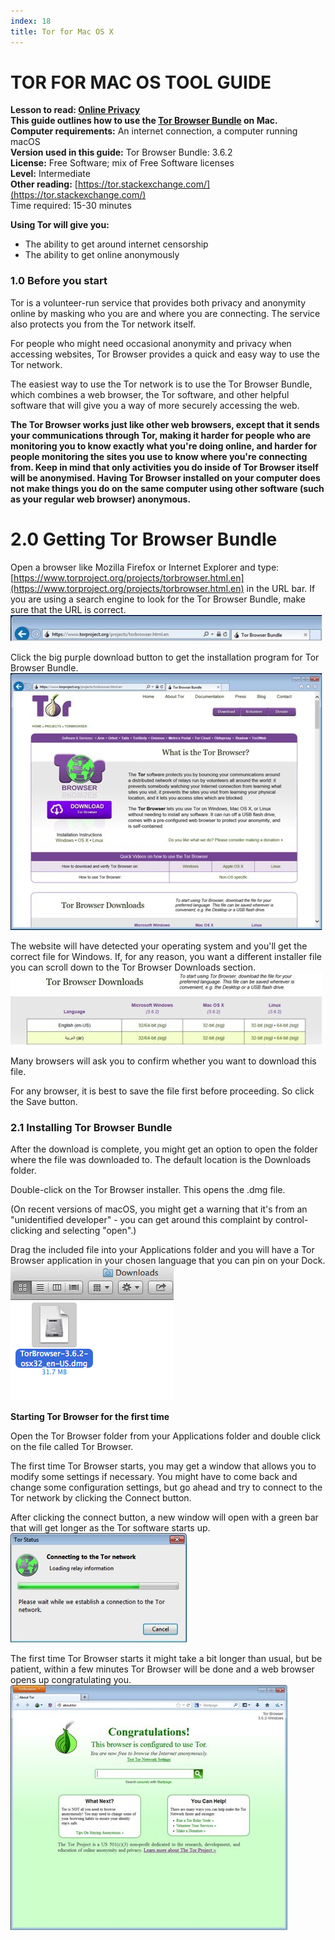 ```yaml
---
index: 18
title: Tor for Mac OS X
---
```

# TOR FOR MAC OS TOOL GUIDE

**Lesson to read: [Online Privacy](umbrella://communications/online-privacy/advanced)**  
**This guide outlines how to use the [Tor Browser Bundle](https://www.torproject.org/projects/torbrowser.html.en) on Mac.**  
**Computer requirements:** An internet connection, a computer running macOS  
**Version used in this guide:** Tor Browser Bundle: 3.6.2  
**License:** Free Software; mix of Free Software licenses  
**Level:** Intermediate  
**Other reading:** [https://tor.stackexchange.com/](https://tor.stackexchange.com/)  
Time required:
 15-30 minutes

**Using Tor will give you:**  
- The ability to get around internet censorship  
- The ability to get online anonymously

### 1.0 Before you start 

Tor is a volunteer-run service that provides both privacy and anonymity online by masking who you are and where you are connecting. The service also protects you from the Tor network itself.

For people who might need occasional anonymity and privacy when accessing websites, Tor Browser provides a quick and easy way to use the Tor network.

The easiest way to use the Tor network is to use the Tor Browser Bundle, which combines a web browser, the Tor software, and other helpful software that will give you a way of more securely accessing the web.

**The Tor Browser works just like other web browsers, except that it sends your communications through Tor, making it harder for people who are monitoring you to know exactly what you're doing online, and harder for people monitoring the sites you use to know where you're connecting from. Keep in mind that only activities you do inside of Tor Browser itself will be anonymised. Having Tor Browser installed on your computer does not make things you do on the same computer using other software (such as your regular web browser) anonymous.**

# 2.0 Getting Tor Browser Bundle

Open a browser like Mozilla Firefox or Internet Explorer and type: [https://www.torproject.org/projects/torbrowser.html.en](https://www.torproject.org/projects/torbrowser.html.en) in the URL bar. If you are using a search engine to look for the Tor Browser Bundle, make sure that the URL is correct.
![image](tool_torosx1.jpeg)

Click the big purple download button to get the installation program for Tor Browser Bundle.
![image](tool_torosx2.jpeg)

The website will have detected your operating system and you'll get the correct file for Windows. If, for any reason, you want a different installer file you can scroll down to the Tor Browser Downloads section.
![image](tool_torosx3.jpeg)

Many browsers will ask you to confirm whether you want to download this file. 

For any browser, it is best to save the file first before proceeding. So click the Save button. 

### 2.1 Installing Tor Browser Bundle

After the download is complete, you might get an option to open the folder where the file was downloaded to. The default location is the Downloads folder.

Double-click on the Tor Browser installer. This opens the .dmg file. 

(On recent versions of macOS, you might get a warning that it's from an "unidentified developer" - you can get around this complaint by control-clicking and selecting "open".)  

Drag the included file into your Applications folder and you will have a Tor Browser application in your chosen language that you can pin on your Dock.
![image](tool_torosx4.png)

**Starting Tor Browser for the first time**

Open the Tor Browser folder from your Applications folder and double click on the file called Tor Browser.

The first time Tor Browser starts, you may get a window that allows you to modify some settings if necessary. You might have to come back and change some configuration settings, but go ahead and try to connect to the Tor network by clicking the Connect button.

After clicking the connect button, a new window will open with a green bar that will get longer as the Tor software starts up.
![image](tool_torosx5.jpeg)

The first time Tor Browser starts it might take a bit longer than usual, but be patient, within a few minutes Tor Browser will be done and a web browser opens up congratulating you.
![image](tool_torosx6.jpeg)
